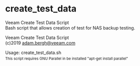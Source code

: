 # create_test_data
Veeam Create Test Data Script	
Bash script that allows creation of test for NAS backup testing.


Veeam Create Test Data Script				
(c)2019 adam.bergh@veeam.com

Usage: create_test_data.sh <Top Dirs> <Sub Dirs> <Files per Dir> 		
This script requires GNU Parallel in be installed "apt-get install parallel"	
